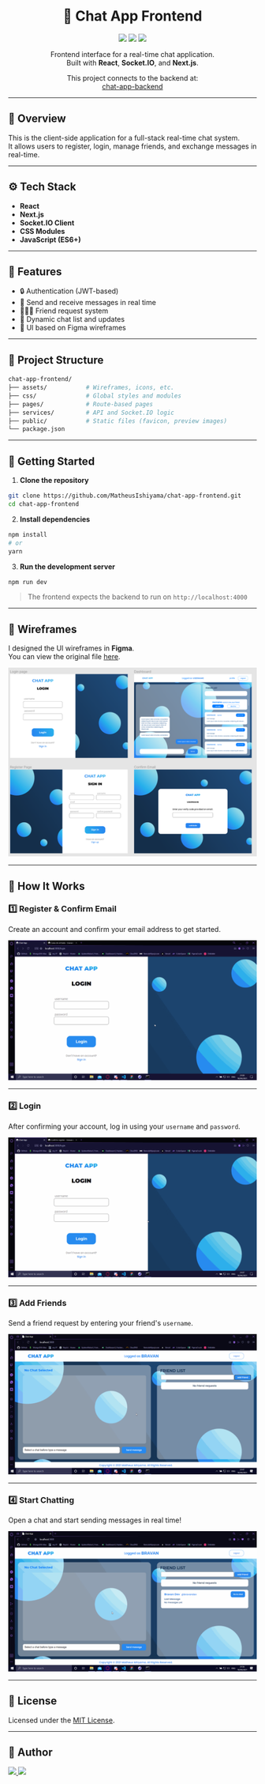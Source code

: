 <h1 align="center">💬 Chat App Frontend</h1>

<p align="center">
  <img src="https://img.shields.io/badge/React-17.x-61DAFB?logo=react&logoColor=white&style=for-the-badge" />
  <img src="https://img.shields.io/badge/Next.js-12.x-black?logo=next.js&logoColor=white&style=for-the-badge" />
  <img src="https://img.shields.io/badge/Socket.IO-4.x-red?logo=socket.io&style=for-the-badge" />
</p>

<p align="center">
  Frontend interface for a real-time chat application.<br />
  Built with <strong>React</strong>, <strong>Socket.IO</strong>, and <strong>Next.js</strong>.<br />
</p>

<p align="center">
  This project connects to the backend at:<br />
  <a href="https://github.com/MatheusIshiyama/chat-app-backend">chat-app-backend</a>
</p>

---

## 🧩 Overview

This is the client-side application for a full-stack real-time chat system.  
It allows users to register, login, manage friends, and exchange messages in real-time.

---

## ⚙️ Tech Stack

- **React**
- **Next.js**
- **Socket.IO Client**
- **CSS Modules**
- **JavaScript (ES6+)**

---

## 🔧 Features

- 🔒 Authentication (JWT-based)
- 📨 Send and receive messages in real time
- 🧑‍🤝‍🧑 Friend request system
- 💬 Dynamic chat list and updates
- 🎨 UI based on Figma wireframes

---

## 📁 Project Structure

```bash
chat-app-frontend/
├── assets/           # Wireframes, icons, etc.
├── css/              # Global styles and modules
├── pages/            # Route-based pages
├── services/         # API and Socket.IO logic
├── public/           # Static files (favicon, preview images)
└── package.json
```

---

## 🚀 Getting Started

1. **Clone the repository**

```bash
git clone https://github.com/MatheusIshiyama/chat-app-frontend.git
cd chat-app-frontend
```

2. **Install dependencies**

```bash
npm install
# or
yarn
```

3. **Run the development server**

```bash
npm run dev
```

> The frontend expects the backend to run on `http://localhost:4000`

---

## 🧱 Wireframes

I designed the UI wireframes in **Figma**.  
You can view the original file [here](./assets/chat-app.fig).

![Wireframes Preview](./assets/chat-app-screens.png)

---

## 🚀 How It Works

### 1️⃣ Register & Confirm Email

Create an account and confirm your email address to get started.

![Register](./assets/chat-app-register.gif)

---

### 2️⃣ Login

After confirming your account, log in using your `username` and `password`.

![Login](./assets/chat-app-login.gif)

---

### 3️⃣ Add Friends

Send a friend request by entering your friend's `username`.

![Friend Requests](./assets/chat-app-friends.gif)

---

### 4️⃣ Start Chatting

Open a chat and start sending messages in real time!

![Messages](./assets/chat-app-messages.gif)

---

## 📄 License

Licensed under the [MIT License](LICENSE).

---

## 👤 Author

<p>
  <a href="https://github.com/MatheusIshiyama">
    <img src="https://img.shields.io/badge/GitHub-MatheusIshiyama-181717?logo=github&style=for-the-badge" />
  </a>
  <a href="https://linkedin.com/in/matheusishiyama">
    <img src="https://img.shields.io/badge/LinkedIn-matheusishiyama-%230077B5?logo=linkedin&logoColor=white&style=for-the-badge" />
  </a>
</p>
